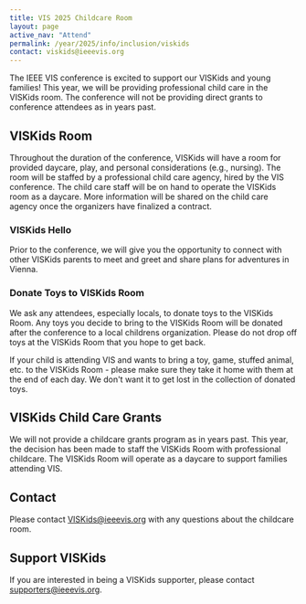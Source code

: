 ```yaml
---
title: VIS 2025 Childcare Room
layout: page
active_nav: "Attend"
permalink: /year/2025/info/inclusion/viskids
contact: viskids@ieeevis.org
---
```


The IEEE VIS conference is excited to support our VISKids and young families! This year, we will be providing professional child care in the VISKids room. The conference will not be providing direct grants to conference attendees as in years past. 

## VISKids Room 

Throughout the duration of the conference, VISKids will have a room for provided daycare, play, and personal considerations (e.g., nursing). The room will be staffed by a professional child care agency, hired by the VIS conference. The child care staff will be on hand to operate the VISKids room as a daycare. More information will be shared on the child care agency once the organizers have finalized a contract. 

### VISKids Hello

Prior to the conference, we will give you the opportunity to connect with other VISKids parents to meet and greet and share plans for adventures in Vienna.

### Donate Toys to VISKids Room

We ask any attendees, especially locals, to donate toys to the VISKids Room. Any toys you decide to bring to the VISKids Room will be donated after the conference to a local childrens organization. Please do not drop off toys at the VISKids Room that you hope to get back.

If your child is attending VIS and wants to bring a toy, game, stuffed animal, etc. to the VISKids Room - please make sure they take it home with them at the end of each day. We don't want it to get lost in the collection of donated toys.

## VISKids Child Care Grants 

We will not provide a childcare grants program as in years past. This year, the decision has been made to staff the VISKids Room with professional childcare. The VISKids Room will operate as a daycare to support families attending VIS.

## Contact

Please contact [VISKids@ieeevis.org](mailto:VISKids@ieeevis.org) with any questions about the childcare room.

## Support VISKids

If you are interested in being a VISKids supporter, please contact [supporters@ieeevis.org](mailto:supporters@ieeevis.org).

<!--

Grants of up to $750 per family are available for VIS attendees who incur extra expenses while participating in VIS. The grants will be given as a reimbursement for expenses but attendees are responsible for making their own arrangements for child care. If requests exceed available funding, or if additional funding becomes available, preference will be given to students and early career attendees who are presenting at the conference.

### Examples of allowable expenses

* Home-based babysitting or child care services incurred because of attendance at the conference or approved satellite events.
* Babysitting or child care services on location in the city of the conference or approved satellite events.
* Expenses incurred in bringing a caregiver (or family member not attending the meeting acting as a caregiver) to the meeting. This includes airfare/train fare and hotel expenses.
* Travel expenses for the child, limited to reimbursement of airfare/train fare.

### Not elligible for reimbursement

* Travel or other expenses related to the attendee’s participation in the meeting, including meeting registration, meals, travel to the meeting (including private automobile mileage or tolls), or other expenses the attendee would already be incurring by attending the meeting.
* Meals for the child, toys, and tickets to museums, amusement parks, etc.
* On-going home-based child care expenses.

### Reimbursement proceedure 

* Recipients of a child care grant must submit receipts for reimbursable expenses.
* Reimbursements will be distributed after the conference.
* A reimbursement form will be distributed to grant awardees by email.

### Application and deadline

* [Application Form](https://forms.gle/AGNLLFfF6YwawRZ98)
* ~~Priority Deadline: August 28, 2025~~
* ~~Priority Notification: August 31, 2025~~
* After the priority deadline decisions will be made on a rolling basis until funds run out.





-->


